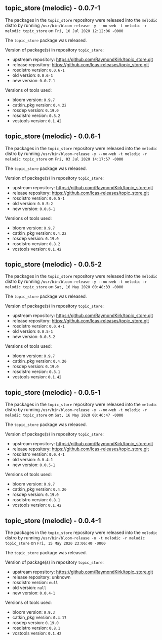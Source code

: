## topic_store (melodic) - 0.0.7-1

The packages in the `topic_store` repository were released into the `melodic` distro by running `/usr/bin/bloom-release -y --no-web -t melodic -r melodic topic_store` on `Fri, 10 Jul 2020 12:12:06 -0000`

The `topic_store` package was released.

Version of package(s) in repository `topic_store`:

- upstream repository: https://github.com/RaymondKirk/topic_store.git
- release repository: https://github.com/lcas-releases/topic_store.git
- rosdistro version: `0.0.6-1`
- old version: `0.0.6-1`
- new version: `0.0.7-1`

Versions of tools used:

- bloom version: `0.9.7`
- catkin_pkg version: `0.4.22`
- rosdep version: `0.19.0`
- rosdistro version: `0.8.2`
- vcstools version: `0.1.42`


## topic_store (melodic) - 0.0.6-1

The packages in the `topic_store` repository were released into the `melodic` distro by running `/usr/bin/bloom-release -y --no-web -t melodic -r melodic topic_store` on `Fri, 03 Jul 2020 14:17:57 -0000`

The `topic_store` package was released.

Version of package(s) in repository `topic_store`:

- upstream repository: https://github.com/RaymondKirk/topic_store.git
- release repository: https://github.com/lcas-releases/topic_store.git
- rosdistro version: `0.0.5-1`
- old version: `0.0.5-2`
- new version: `0.0.6-1`

Versions of tools used:

- bloom version: `0.9.7`
- catkin_pkg version: `0.4.22`
- rosdep version: `0.19.0`
- rosdistro version: `0.8.2`
- vcstools version: `0.1.42`


## topic_store (melodic) - 0.0.5-2

The packages in the `topic_store` repository were released into the `melodic` distro by running `/usr/bin/bloom-release -y --no-web -t melodic -r melodic topic_store` on `Sat, 16 May 2020 00:48:33 -0000`

The `topic_store` package was released.

Version of package(s) in repository `topic_store`:

- upstream repository: https://github.com/RaymondKirk/topic_store.git
- release repository: https://github.com/lcas-releases/topic_store.git
- rosdistro version: `0.0.4-1`
- old version: `0.0.5-1`
- new version: `0.0.5-2`

Versions of tools used:

- bloom version: `0.9.7`
- catkin_pkg version: `0.4.20`
- rosdep version: `0.19.0`
- rosdistro version: `0.8.1`
- vcstools version: `0.1.42`


## topic_store (melodic) - 0.0.5-1

The packages in the `topic_store` repository were released into the `melodic` distro by running `/usr/bin/bloom-release -y --no-web -t melodic -r melodic topic_store` on `Sat, 16 May 2020 00:46:47 -0000`

The `topic_store` package was released.

Version of package(s) in repository `topic_store`:

- upstream repository: https://github.com/RaymondKirk/topic_store.git
- release repository: https://github.com/lcas-releases/topic_store.git
- rosdistro version: `0.0.4-1`
- old version: `0.0.4-1`
- new version: `0.0.5-1`

Versions of tools used:

- bloom version: `0.9.7`
- catkin_pkg version: `0.4.20`
- rosdep version: `0.19.0`
- rosdistro version: `0.8.1`
- vcstools version: `0.1.42`


## topic_store (melodic) - 0.0.4-1

The packages in the `topic_store` repository were released into the `melodic` distro by running `/usr/bin/bloom-release -n -t melodic -r melodic topic_store` on `Fri, 15 May 2020 23:06:40 -0000`

The `topic_store` package was released.

Version of package(s) in repository `topic_store`:

- upstream repository: https://github.com/RaymondKirk/topic_store.git
- release repository: unknown
- rosdistro version: `null`
- old version: `null`
- new version: `0.0.4-1`

Versions of tools used:

- bloom version: `0.9.3`
- catkin_pkg version: `0.4.17`
- rosdep version: `0.19.0`
- rosdistro version: `0.8.1`
- vcstools version: `0.1.42`


